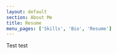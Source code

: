 ```yaml
---
layout: default
section: About Me
title: Resume
menu_pages: ['Skills', 'Bio', 'Resume']
---
```


Test test
